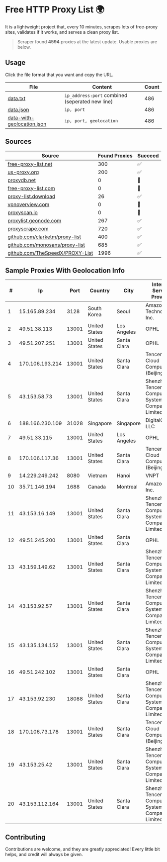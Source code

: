 
# Free HTTP Proxy List 🌍

It is a lightweight project that, every 10 minutes, scrapes lots of free-proxy sites, validates if it works, and serves a clean proxy list.


> Scraper found **4594** proxies at the latest update. Usable proxies are below.

## Usage

Click the file format that you want and copy the URL.


|File|Content|Count|
|----|-------|-----|
|[data.txt](https://raw.githubusercontent.com/themiralay/Proxy-List-World/master/data.txt)|`ip_address:port` combined (seperated new line)|486|
|[data.json](https://raw.githubusercontent.com/themiralay/Proxy-List-World/master/data.json)|`ip, port`|486|
|[data-with-geolocation.json](https://raw.githubusercontent.com/themiralay/Proxy-List-World/master/data-with-geolocation.json)|`ip, port, geolocation`|486|

## Sources

|Source|Found Proxies|Succeed|
|------|-------------|-------|
|[free-proxy-list.net](https://free-proxy-list.net)|300|✅|
|[us-proxy.org](https://www.us-proxy.org)|200|✅|
|[proxydb.net](http://proxydb.net)|0|🚫|
|[free-proxy-list.com](https://free-proxy-list.com/?page=&port=&type%5B%5D=http&type%5B%5D=https&up_time=0&search=Search)|0|🚫|
|[proxy-list.download](https://www.proxy-list.download/HTTP)|26|✅|
|[vpnoverview.com](https://vpnoverview.com/privacy/anonymous-browsing/free-proxy-servers)|0|🚫|
|[proxyscan.io](https://www.proxyscan.io)|0|🚫|
|[proxylist.geonode.com](https://proxylist.geonode.com/api/proxy-list?limit=300&page=1&sort_by=lastChecked&sort_type=desc&protocols=http,https)|267|✅|
|[proxyscrape.com](https://api.proxyscrape.com/v2/?request=displayproxies&protocol=http&timeout=10000&country=all&ssl=all&anonymity=all)|720|✅|
|[github.com/clarketm/proxy-list](https://raw.githubusercontent.com/clarketm/proxy-list/master/proxy-list-raw.txt)|400|✅|
|[github.com/monosans/proxy-list](https://raw.githubusercontent.com/monosans/proxy-list/main/proxies/http.txt)|685|✅|
|[github.com/TheSpeedX/PROXY-List](https://raw.githubusercontent.com/TheSpeedX/PROXY-List/master/http.txt)|1996|✅|


## Sample Proxies With Geolocation Info

|#|Ip|Port|Country|City|Internet Service Provider|
|-|--|----|-------|----|-------------------------|
|1|15.165.89.234|3128|South Korea|Seoul|Amazon Technologies Inc.|
|2|49.51.38.113|13001|United States|Los Angeles|OPHL|
|3|49.51.207.251|13001|United States|Santa Clara|OPHL|
|4|170.106.193.214|13001|United States|Santa Clara|Tencent Cloud Computing (Beijing) Co|
|5|43.153.58.73|13001|United States|Santa Clara|Shenzhen Tencent Computer Systems Company Limited|
|6|188.166.230.109|31028|Singapore|Singapore|DigitalOcean, LLC|
|7|49.51.33.115|13001|United States|Los Angeles|OPHL|
|8|170.106.117.36|13001|United States|Santa Clara|Tencent Cloud Computing (Beijing) Co|
|9|14.229.249.242|8080|Vietnam|Hanoi|VNPT|
|10|35.71.146.194|1688|Canada|Montreal|Amazon.com, Inc.|
|11|43.153.16.149|13001|United States|Santa Clara|Shenzhen Tencent Computer Systems Company Limited|
|12|49.51.245.200|13001|United States|Santa Clara|OPHL|
|13|43.159.149.62|13001|United States|Santa Clara|Shenzhen Tencent Computer Systems Company Limited|
|14|43.153.92.57|13001|United States|Santa Clara|Shenzhen Tencent Computer Systems Company Limited|
|15|43.135.134.152|13001|United States|Santa Clara|Shenzhen Tencent Computer Systems Company Limited|
|16|49.51.242.102|13001|United States|Santa Clara|OPHL|
|17|43.153.92.230|18088|United States|Santa Clara|Shenzhen Tencent Computer Systems Company Limited|
|18|170.106.73.178|13001|United States|Santa Clara|Tencent Cloud Computing (Beijing) Co|
|19|43.153.25.42|13001|United States|Santa Clara|Shenzhen Tencent Computer Systems Company Limited|
|20|43.153.112.164|13001|United States|Santa Clara|Shenzhen Tencent Computer Systems Company Limited|



## Contributing

Contributions are welcome, and they are greatly appreciated! Every
little bit helps, and credit will always be given.

